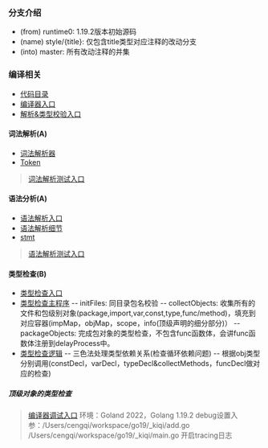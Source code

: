 ### 分支介绍

- (from) runtime0: 1.19.2版本初始源码
- (name) style/{title}: 仅包含title类型对应注释的改动分支
- (into) master: 所有改动注释的并集

### 编译相关

- [代码目录](../../src/cmd/compile)
- [编译器入口](../../src/cmd/compile/main.go)
- [解析&类型校验入口](../../src/cmd/compile/internal/noder/noder.go#LoadPackage)

#### 词法解析(A)

- [词法解析器](../../src/cmd/compile/internal/syntax/scanner.go#scanner)
- [Token](../../src/cmd/compile/internal/syntax/tokens.go)

> [词法解析测试入口](../../src/cmd/compile/internal/syntax/scanner_test.go#TestScanner)

#### 语法分析(A)

- [语法解析入口](../../src/cmd/compile/internal/syntax/syntax.go#Parse)
- [语法解析细节](../../src/cmd/compile/internal/syntax/parser.go#fileOrNil)
- [stmt](../../src/cmd/compile/internal/syntax/nodes.go)

> [语法解析测试入口](../../src/cmd/compile/internal/syntax/parser_test.go#TestVerify)

#### 类型检查(B)

- [类型检查入口](../../src/cmd/compile/internal/noder/irgen.go#checkFiles)
- [类型检查主程序](../../src/cmd/compile/internal/types2/check.go#Files)
  -- initFiles: 同目录包名校验
  -- collectObjects: 收集所有的文件和包级别对象(package,import,var,const,type,func/method)，填充到对应容器(impMap，objMap，scope，info(顶级声明的细分部分)）
  -- packageObjects: 完成包对象的类型检查，不包含func函数体，会讲func函数体注册到delayProcess中。
- [类型检查逻辑](../../src/cmd/compile/internal/types2/decl.go)
  -- 三色法处理类型依赖关系(检查循环依赖问题)
  -- 根据obj类型分别调用(constDecl，varDecl，typeDecl&collectMethods，funcDecl做对应的检查)

##### 顶级对象的类型检查


> [编译器调试入口](../../src/cmd/compile/main.go)
> 环境：Goland 2022，Golang 1.19.2
> debug设置入参：/Users/cengqi/workspace/go19/_kiqi/add.go /Users/cengqi/workspace/go19/_kiqi/main.go
> 开启tracing日志
